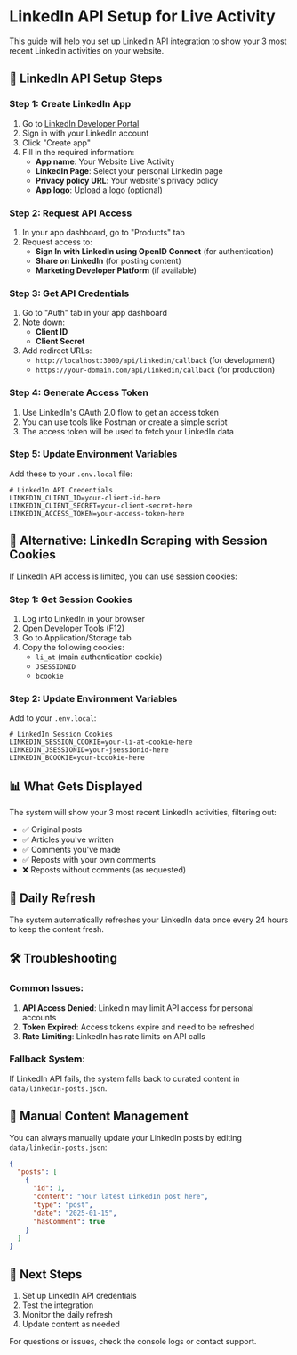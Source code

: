 # LinkedIn API Setup for Live Activity

This guide will help you set up LinkedIn API integration to show your 3 most recent LinkedIn activities on your website.

## 🔑 LinkedIn API Setup Steps

### Step 1: Create LinkedIn App
1. Go to [LinkedIn Developer Portal](https://www.linkedin.com/developers/)
2. Sign in with your LinkedIn account
3. Click "Create app"
4. Fill in the required information:
   - **App name**: Your Website Live Activity
   - **LinkedIn Page**: Select your personal LinkedIn page
   - **Privacy policy URL**: Your website's privacy policy
   - **App logo**: Upload a logo (optional)

### Step 2: Request API Access
1. In your app dashboard, go to "Products" tab
2. Request access to:
   - **Sign In with LinkedIn using OpenID Connect** (for authentication)
   - **Share on LinkedIn** (for posting content)
   - **Marketing Developer Platform** (if available)

### Step 3: Get API Credentials
1. Go to "Auth" tab in your app dashboard
2. Note down:
   - **Client ID**
   - **Client Secret**
3. Add redirect URLs:
   - `http://localhost:3000/api/linkedin/callback` (for development)
   - `https://your-domain.com/api/linkedin/callback` (for production)

### Step 4: Generate Access Token
1. Use LinkedIn's OAuth 2.0 flow to get an access token
2. You can use tools like Postman or create a simple script
3. The access token will be used to fetch your LinkedIn data

### Step 5: Update Environment Variables
Add these to your `.env.local` file:

```env
# LinkedIn API Credentials
LINKEDIN_CLIENT_ID=your-client-id-here
LINKEDIN_CLIENT_SECRET=your-client-secret-here
LINKEDIN_ACCESS_TOKEN=your-access-token-here
```

## 🚀 Alternative: LinkedIn Scraping with Session Cookies

If LinkedIn API access is limited, you can use session cookies:

### Step 1: Get Session Cookies
1. Log into LinkedIn in your browser
2. Open Developer Tools (F12)
3. Go to Application/Storage tab
4. Copy the following cookies:
   - `li_at` (main authentication cookie)
   - `JSESSIONID`
   - `bcookie`

### Step 2: Update Environment Variables
Add to your `.env.local`:

```env
# LinkedIn Session Cookies
LINKEDIN_SESSION_COOKIE=your-li-at-cookie-here
LINKEDIN_JSESSIONID=your-jsessionid-here
LINKEDIN_BCOOKIE=your-bcookie-here
```

## 📊 What Gets Displayed

The system will show your 3 most recent LinkedIn activities, filtering out:
- ✅ Original posts
- ✅ Articles you've written
- ✅ Comments you've made
- ✅ Reposts with your own comments
- ❌ Reposts without comments (as requested)

## 🔄 Daily Refresh

The system automatically refreshes your LinkedIn data once every 24 hours to keep the content fresh.

## 🛠️ Troubleshooting

### Common Issues:
1. **API Access Denied**: LinkedIn may limit API access for personal accounts
2. **Token Expired**: Access tokens expire and need to be refreshed
3. **Rate Limiting**: LinkedIn has rate limits on API calls

### Fallback System:
If LinkedIn API fails, the system falls back to curated content in `data/linkedin-posts.json`.

## 📝 Manual Content Management

You can always manually update your LinkedIn posts by editing `data/linkedin-posts.json`:

```json
{
  "posts": [
    {
      "id": 1,
      "content": "Your latest LinkedIn post here",
      "type": "post",
      "date": "2025-01-15",
      "hasComment": true
    }
  ]
}
```

## 🎯 Next Steps

1. Set up LinkedIn API credentials
2. Test the integration
3. Monitor the daily refresh
4. Update content as needed

For questions or issues, check the console logs or contact support.
